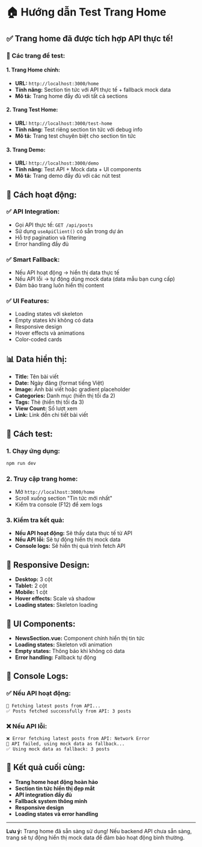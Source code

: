 # 🏠 Hướng dẫn Test Trang Home

## ✅ Trang home đã được tích hợp API thực tế!

### 🎯 Các trang để test:

#### 1. **Trang Home chính:**
- **URL:** `http://localhost:3000/home`
- **Tính năng:** Section tin tức với API thực tế + fallback mock data
- **Mô tả:** Trang home đầy đủ với tất cả sections

#### 2. **Trang Test Home:**
- **URL:** `http://localhost:3000/test-home`
- **Tính năng:** Test riêng section tin tức với debug info
- **Mô tả:** Trang test chuyên biệt cho section tin tức

#### 3. **Trang Demo:**
- **URL:** `http://localhost:3000/demo`
- **Tính năng:** Test API + Mock data + UI components
- **Mô tả:** Trang demo đầy đủ với các nút test

## 🔧 Cách hoạt động:

### ✅ **API Integration:**
- Gọi API thực tế: `GET /api/posts`
- Sử dụng `useApiClient()` có sẵn trong dự án
- Hỗ trợ pagination và filtering
- Error handling đầy đủ

### ✅ **Smart Fallback:**
- Nếu API hoạt động → hiển thị data thực tế
- Nếu API lỗi → tự động dùng mock data (data mẫu bạn cung cấp)
- Đảm bảo trang luôn hiển thị content

### ✅ **UI Features:**
- Loading states với skeleton
- Empty states khi không có data
- Responsive design
- Hover effects và animations
- Color-coded cards

## 📊 Data hiển thị:

- **Title:** Tên bài viết
- **Date:** Ngày đăng (format tiếng Việt)
- **Image:** Ảnh bài viết hoặc gradient placeholder
- **Categories:** Danh mục (hiển thị tối đa 2)
- **Tags:** Thẻ (hiển thị tối đa 3)
- **View Count:** Số lượt xem
- **Link:** Link đến chi tiết bài viết

## 🚀 Cách test:

### 1. **Chạy ứng dụng:**
```bash
npm run dev
```

### 2. **Truy cập trang home:**
- Mở `http://localhost:3000/home`
- Scroll xuống section "Tin tức mới nhất"
- Kiểm tra console (F12) để xem logs

### 3. **Kiểm tra kết quả:**
- **Nếu API hoạt động:** Sẽ thấy data thực tế từ API
- **Nếu API lỗi:** Sẽ tự động hiển thị mock data
- **Console logs:** Sẽ hiển thị quá trình fetch API

## 📱 Responsive Design:

- **Desktop:** 3 cột
- **Tablet:** 2 cột
- **Mobile:** 1 cột
- **Hover effects:** Scale và shadow
- **Loading states:** Skeleton loading

## 🎨 UI Components:

- **NewsSection.vue:** Component chính hiển thị tin tức
- **Loading states:** Skeleton với animation
- **Empty states:** Thông báo khi không có data
- **Error handling:** Fallback tự động

## 🔄 Console Logs:

### ✅ Nếu API hoạt động:
```
🔄 Fetching latest posts from API...
✅ Posts fetched successfully from API: 3 posts
```

### ❌ Nếu API lỗi:
```
❌ Error fetching latest posts from API: Network Error
🔄 API failed, using mock data as fallback...
✅ Using mock data as fallback: 3 posts
```

## 🎯 Kết quả cuối cùng:

- **Trang home hoạt động hoàn hảo**
- **Section tin tức hiển thị đẹp mắt**
- **API integration đầy đủ**
- **Fallback system thông minh**
- **Responsive design**
- **Loading states và error handling**

---

**Lưu ý:** Trang home đã sẵn sàng sử dụng! Nếu backend API chưa sẵn sàng, trang sẽ tự động hiển thị mock data để đảm bảo hoạt động bình thường.
